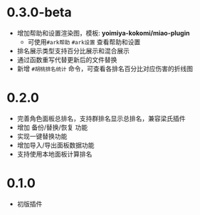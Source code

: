 # 0.3.0-beta

* 增加帮助和设置渲染图，模板: **yoimiya-kokomi/miao-plugin**
  * 可使用`#ark帮助` `#ark设置` 查看帮助和设置
* 排名展示类型支持百分比展示和混合展示
* 通过函数重写代替更新后的文件替换
* 新增 `#胡桃排名统计` 命令，可查看各排名百分比对应伤害的折线图

# 0.2.0

* 完善角色面板总排名，支持群排名显示总排名，兼容梁氏插件
* 增加 备份/替换/恢复 功能
* 实现一键替换功能
* 增加导入/导出面板数据功能
* 支持使用本地面板计算排名

# 0.1.0

* 初版插件